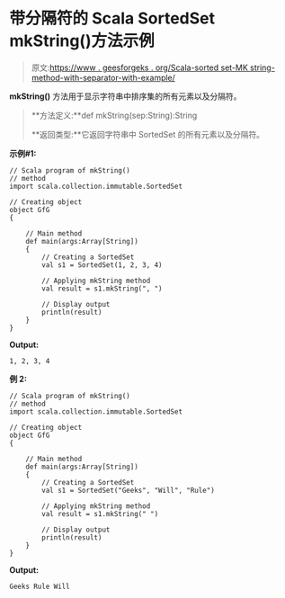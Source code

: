 # 带分隔符的 Scala SortedSet mkString()方法示例

> 原文:[https://www . geesforgeks . org/Scala-sorted set-MK string-method-with-separator-with-example/](https://www.geeksforgeeks.org/scala-sortedset-mkstring-method-with-a-separator-with-example/)

**mkString()** 方法用于显示字符串中排序集的所有元素以及分隔符。

> **方法定义:**def mkString(sep:String):String
> 
> **返回类型:**它返回字符串中 SortedSet 的所有元素以及分隔符。

**示例#1:**

```
// Scala program of mkString() 
// method 
import scala.collection.immutable.SortedSet

// Creating object 
object GfG 
{ 

    // Main method 
    def main(args:Array[String]) 
    { 
        // Creating a SortedSet 
        val s1 = SortedSet(1, 2, 3, 4) 

        // Applying mkString method 
        val result = s1.mkString(", ")

        // Display output
        println(result)
    } 
} 
```

**Output:**

```
1, 2, 3, 4

```

**例 2:**

```
// Scala program of mkString() 
// method 
import scala.collection.immutable.SortedSet

// Creating object 
object GfG 
{ 

    // Main method 
    def main(args:Array[String]) 
    { 
        // Creating a SortedSet 
        val s1 = SortedSet("Geeks", "Will", "Rule") 

        // Applying mkString method 
        val result = s1.mkString(" ")

        // Display output
        println(result)
    } 
}
```

**Output:**

```
Geeks Rule Will

```
